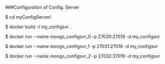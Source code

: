 ###Configuration of Config. Server

$ cd myConfigServer/

$ docker build -t my_configsvr .

$ docker run --name mongo_configsvr_0 -p 27030:27019 -d my_configsvr

$ docker run --name mongo_configsvr_1 -p 27031:27019 -d my_configsvr

$ docker run --name mongo_configsvr_2 -p 27032:27019 -d my_configsvr
